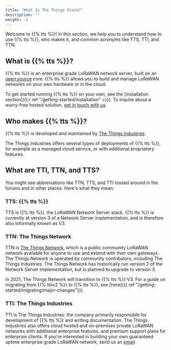 ```yaml
---
title: "What Is The Things Stack?"
description: ""
weight: -2
---
```


Welcome to {{% tts %}}! In this section, we help you to understand how to use {{% tts %}}, who makes it, and common acronyms like TTS, TTI, and TTN.

<!--more-->

## What is {{% tts %}}?

{{% tts %}} is an enterprise grade LoRaWAN network server, built on an [open source](https://github.com/TheThingsNetwork/lorawan-stack) core. {{% tts %}} allows you to build and manage LoRaWAN networks on your own hardware or in the cloud.

To get started running {{% tts %}} on your own, see the [installation section]({{< ref "/getting-started/installation" >}}). To inquire about a worry-free hosted solution, [get in touch with us](mailto:info@thethingsindustries.com).

## Who makes {{% tts %}}?

{{% tts %}} is developed and maintained by [The Things Industries](https://thethingsindustries.com/).

The Things Industries offers several types of deployments of {{% tts %}}, for example as a managed cloud service, or with additional proprietary features.

## What are TTI, TTN, and TTS?

You might see abbreviations like TTN, TTS, and TTI tossed around in the forums and in other places. Here's what they mean:

### TTS: {{% tts %}}

TTS is {{% tts %}}, the LoRaWAN Network Server stack. {{% tts %}} is currently at version 3 of a Network Server implementation, and is therefore also informally known as V3.

### TTN: The Things Network

TTN is [The Things Network](thethingsnetwork.org), which is a public community LoRaWAN network available for anyone to use and extend with their own gateways. The Things Network is operated by community contributors, including The Things Industries. The Things Network has historically run version 2 of the Network Server implementation, but is planned to upgrade to version 3.

In 2021, The Things Network will transition to {{% tts %}} V3. For a guide on migrating from {{% ttnv2 %}} to {{% tts %}}, see [here]({{ ref "/getting-started/migrating/major-changes"}}).

### TTI: The Things Industries

TTI is The Things Industries: the company primarily responsible for development of {{% tts %}} and writing documentation. The Things Industries also offers cloud hosted and on-premises private LoRaWAN networks with additional enterprise features, and premium support plans for enterprise clients. If you're interested in building your own guaranteed uptime enterprise grade LoRaWAN network, send us an [email](mailto:info@thethingsindustries.com).

